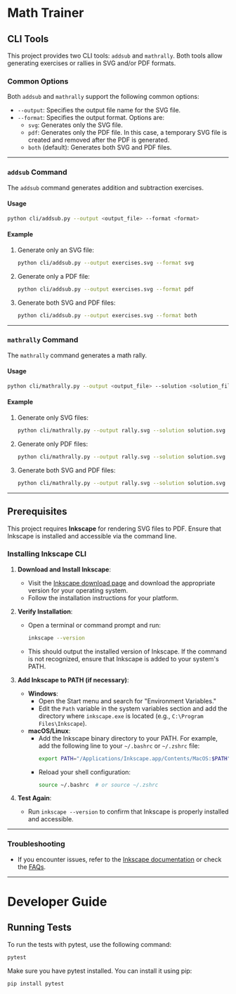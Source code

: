 # Math Trainer

## CLI Tools

This project provides two CLI tools: `addsub` and `mathrally`. Both tools allow generating exercises or rallies in SVG and/or PDF formats.

### Common Options

Both `addsub` and `mathrally` support the following common options:

- `--output`: Specifies the output file name for the SVG file.
- `--format`: Specifies the output format. Options are:
  - `svg`: Generates only the SVG file.
  - `pdf`: Generates only the PDF file. In this case, a temporary SVG file is created and removed after the PDF is generated.
  - `both` (default): Generates both SVG and PDF files.

---

### `addsub` Command

The `addsub` command generates addition and subtraction exercises.

#### Usage

```bash
python cli/addsub.py --output <output_file> --format <format>
```

#### Example

1. Generate only an SVG file:
   ```bash
   python cli/addsub.py --output exercises.svg --format svg
   ```

2. Generate only a PDF file:
   ```bash
   python cli/addsub.py --output exercises.svg --format pdf
   ```

3. Generate both SVG and PDF files:
   ```bash
   python cli/addsub.py --output exercises.svg --format both
   ```

---

### `mathrally` Command

The `mathrally` command generates a math rally.

#### Usage

```bash
python cli/mathrally.py --output <output_file> --solution <solution_file> --format <format>
```

#### Example

1. Generate only SVG files:
   ```bash
   python cli/mathrally.py --output rally.svg --solution solution.svg --format svg
   ```

2. Generate only PDF files:
   ```bash
   python cli/mathrally.py --output rally.svg --solution solution.svg --format pdf
   ```

3. Generate both SVG and PDF files:
   ```bash
   python cli/mathrally.py --output rally.svg --solution solution.svg --format both
   ```

---

## Prerequisites

This project requires **Inkscape** for rendering SVG files to PDF. Ensure that Inkscape is installed and accessible via the command line.

### Installing Inkscape CLI

1. **Download and Install Inkscape**:
   - Visit the [Inkscape download page](https://inkscape.org/release/) and download the appropriate version for your operating system.
   - Follow the installation instructions for your platform.

2. **Verify Installation**:
   - Open a terminal or command prompt and run:
     ```bash
     inkscape --version
     ```
   - This should output the installed version of Inkscape. If the command is not recognized, ensure that Inkscape is added to your system's PATH.

3. **Add Inkscape to PATH (if necessary)**:
   - **Windows**:
     - Open the Start menu and search for "Environment Variables."
     - Edit the `Path` variable in the system variables section and add the directory where `inkscape.exe` is located (e.g., `C:\Program Files\Inkscape`).
   - **macOS/Linux**:
     - Add the Inkscape binary directory to your PATH. For example, add the following line to your `~/.bashrc` or `~/.zshrc` file:
       ```bash
       export PATH="/Applications/Inkscape.app/Contents/MacOS:$PATH"
       ```
     - Reload your shell configuration:
       ```bash
       source ~/.bashrc  # or source ~/.zshrc
       ```

4. **Test Again**:
   - Run `inkscape --version` to confirm that Inkscape is properly installed and accessible.

---

### Troubleshooting

- If you encounter issues, refer to the [Inkscape documentation](https://inkscape.org/doc/) or check the [FAQs](https://inkscape.org/learn/faq/).

---

# Developer Guide

## Running Tests

To run the tests with pytest, use the following command:

```sh
pytest
```

Make sure you have pytest installed. You can install it using pip:

```sh
pip install pytest
```
